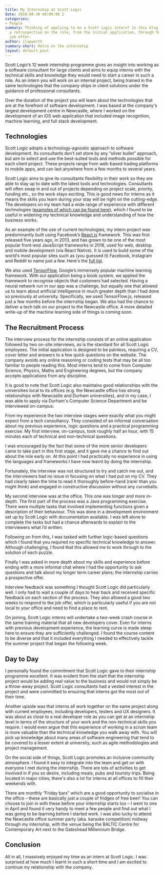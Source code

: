 ```yaml
---
title: My Internship at Scott Logic
date: 2018-08-30 00:00:00 Z
categories:
- People
summary: Thinking of applying to be a Scott Logic intern? In this blog post I give
  a retrospective on the role, from the initial application, through to the prospective
  job offer.
author: ilapworth
summary-short: Retro on the internship
layout: default_post
---
```


Scott Logic’s 12 week internship programme gives an insight into working as a software consultant for large clients and aims to equip interns with the technical skills and knowledge they would need to start a career in such a role. As an intern you will work on an internal project, being trained in the same technologies that the company ships in client solutions under the guidance of professional consultants.

Over the duration of the project you will learn about the technologies that are at the forefront of software development. I was based at the company's largest development centre in Newcastle, where I worked on the development of an iOS web application that included image recognition, machine learning, and full stack development.

## Technologies

Scott Logic adopts a technology-agnostic approach to software development. Its consultants don’t set store by any “silver bullet” approach, but aim to select and use the best-suited tools and methods possible for each client project. These projects range from web-based trading platforms to mobile apps, and can last anywhere from a few months to several years.

Scott Logic aims to give its consultants flexibility in their work so they are able to stay up to date with the latest tools and technologies. Consultants will often swap in and out of projects depending on project scale, priority, funding etc., so the work stays exciting. This is good news for interns as it means the skills you learn during your stay will be right on the cutting-edge. The developers on my team had a wide range of experience with different technologies ([examples of which can be found here](https://www.scottlogic.com/our-work/case-studies/)), which I found to be useful in widening my technical knowledge and understanding of how the business works.

As an example of the use of current technologies, my intern project was predominantly built using Facebook’s [React.js](https://reactjs.org/) framework. This was first released five years ago, in 2013, and has grown to be one of the most popular front-end JavaScript frameworks in 2018, used for web, desktop and mobile development (via React Native). It is used to build some of the world’s most popular sites such as (you guessed it) Facebook, Instagram and Reddit to name just a few. Here's the [full list](https://github.com/facebook/react/wiki/Sites-Using-React).

We also used [TensorFlow](https://www.tensorflow.org/), Google’s immensely popular machine learning framework. With our application being a kiosk system, we applied the framework to recognise objects that customers had selected. Having a neural network run in our app was a challenge, but equally one that allowed us to learn about artificial intelligence in much greater depth than I had done so previously at university. Specifically, we used TensorFlow.js, released just a few months before the internship began. We also had the chance to deliver a tech talk on our project to the Newcastle office. A more detailed write-up of the machine learning side of things is coming soon.

## The Recruitment Process

The interview process for the internship consists of an online application followed by two on-site interviews, as is the standard for all Scott Logic employees. The initial application is designed to be painless, requiring a CV, cover letter and answers to a few quick questions on the website. The company avoids any online reasoning or coding tests that may be all too familiar to people reading this. Most interns tend to come from Computer Science, Physics, Maths and Engineering degrees, but the company accepts applications from any discipline.

It is good to note that Scott Logic also maintains good relationships with the universities local to its offices (e.g. the Newcastle office has strong relationships with Newcastle and Durham universities), and in my case, I was able to apply via Durham's Computer Science Department and be interviewed on-campus.

From my experience the two interview stages were exactly what you might expect from a tech consultancy. They consisted of an informal conversation about my previous experience, logic questions and a practical programming exercise. My first interview, on-campus, took roughly half an hour, with 15 minutes each of technical and non-technical questions.

I was encouraged by the fact that some of the more senior developers came to take part in this first stage, and it gave me a chance to find out about the role early on. At this point I had practically no experience in using the languages and frameworks I have now learnt by doing the internship.

Fortunately, the interview was not structured to try and catch me out, and the interviewers had no issue in focusing on what I had put on my CV. They had clearly taken the time to read it thoroughly before-hand (rarer than you might think) and engaged in constructive discussion without any curveballs.

My second interview was at the office. This one was longer and more in-depth. The first part of the process was a Java programming exercise. There were multiple tasks that involved implementing functions given a description of their behaviour. This was done in a development environment set up by Scott Logic with documentation available. I was left alone to complete the tasks but had a chance afterwards to explain to the interviewers what I’d written.

Following on from this, I was tasked with further logic-based questions which I found that you required no specific technical knowledge to answer. Although challenging, I found that this allowed me to work through to the solution of each puzzle.

Finally I was asked in more depth about my skills and experience before ending with a more informal chat where I had the opportunity to ask questions and talk about my longer term career plans; the internship carries a prospective offer.

Interview feedback was something I thought Scott Logic did particularly well. I only had to wait a couple of days to hear back and received specific feedback on each section of the process. They also allowed a good two weeks to respond to the job offer, which is particularly useful if you are not local to your office and need to find a place to rent.

On joining, Scott Logic interns will undertake a two-week crash course in the same training material that all new developers cover. Even for interns with previous development experience, the learning curve is made steep here to ensure they are sufficiently challenged. I found the course content to be diverse and that it included everything I needed to effectively tackle the summer project that began the following week.

## Day to Day

I personally found the commitment that Scott Logic gave to their internship programme excellent. It was evident from the start that the internship project would be adding real value to the business and would not simply be a throw-away project. Scott Logic consultants had a vested interest in the project and were committed to ensuring that interns got the most out of their time.

Another upside was that interns all work together on the same project along with current employees, including developers, testers and UX designers. It was about as close to a real developer role as you can get at an internship level in terms of the structure of your work and the non-technical skills you require. I would even argue that this experience of working in a scrum team is more valuable than the technical knowledge you walk away with. You will pick up knowledge about many areas of software engineering that tend to be covered to a lesser extent at university, such as agile methodologies and project management.

On the social side of things, Scott Logic promotes an inclusive community atmosphere. I found it easy to integrate into the team and get on with everyone I met during the internship. There are lots of activities to get involved in if you so desire, including meals, pubs and touristy trips. Being located in major cities, there's also a lot for interns at all offices to fill their weekends with.

There are monthly “Friday bars” which are a good opportunity to socialise in the office – these are basically just a couple of fridges of free beer! You can choose to join in with these before your internship starts too – I went to one in April and found it very handy to meet a few people and find out what I was going to be learning before I started work. I was also lucky to attend the Newcastle office summer party (aka. karaoke competition) midway through my internship, with the venue being the BALTIC Centre for Contemporary Art next to the Gateshead Millennium Bridge.

## Conclusion

All in all, I massively enjoyed my time as an intern at Scott Logic. I was surprised at how much I learnt in such a short time and I am excited to continue my relationship with the company.

